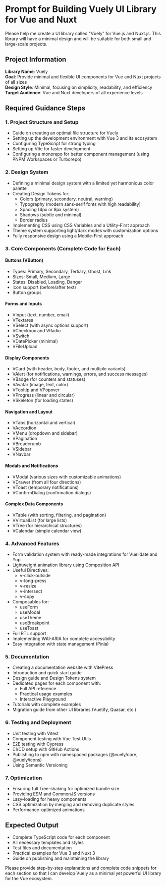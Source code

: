 # Prompt for Building Vuely UI Library for Vue and Nuxt

Please help me create a UI library called "Vuely" for Vue.js and Nuxt.js. This library will have a minimal design and will be suitable for both small and large-scale projects.

## Project Information

**Library Name**: Vuely  
**Goal**: Provide minimal and flexible UI components for Vue and Nuxt projects of all sizes  
**Design Style**: Minimal, focusing on simplicity, readability, and efficiency  
**Target Audience**: Vue and Nuxt developers of all experience levels  

## Required Guidance Steps

### 1. Project Structure and Setup
- Guide on creating an optimal file structure for Vuely
- Setting up the development environment with Vue 3 and its ecosystem
- Configuring TypeScript for strong typing
- Setting up Vite for faster development
- Configuring a monorepo for better component management (using PNPM Workspaces or Turborepo)

### 2. Design System
- Defining a minimal design system with a limited yet harmonious color palette
- Creating Design Tokens for:
  - Colors (primary, secondary, neutral, warning)
  - Typography (modern sans-serif fonts with high readability)
  - Spacing (4px or 8px system)
  - Shadows (subtle and minimal)
  - Border radius
- Implementing CSS using CSS Variables and a Utility-First approach
- Theme system supporting light/dark modes with customization options
- Fully responsive design using a Mobile-First approach

### 3. Core Components (Complete Code for Each)

#### Buttons (VButton)
- Types: Primary, Secondary, Tertiary, Ghost, Link
- Sizes: Small, Medium, Large
- States: Disabled, Loading, Danger
- Icon support (before/after text)
- Button groups

#### Forms and Inputs
- VInput (text, number, email)
- VTextarea
- VSelect (with async options support)
- VCheckbox and VRadio
- VSwitch
- VDatePicker (minimal)
- VFileUpload

#### Display Components
- VCard (with header, body, footer, and multiple variants)
- VAlert (for notifications, warnings, errors, and success messages)
- VBadge (for counters and statuses)
- VAvatar (image, text, color)
- VTooltip and VPopover
- VProgress (linear and circular)
- VSkeleton (for loading states)

#### Navigation and Layout
- VTabs (horizontal and vertical)
- VAccordion
- VMenu (dropdown and sidebar)
- VPagination
- VBreadcrumb
- VSidebar
- VNavbar

#### Modals and Notifications
- VModal (various sizes with customizable animations)
- VDrawer (from all four directions)
- VToast (temporary notifications)
- VConfirmDialog (confirmation dialogs)

#### Complex Data Components
- VTable (with sorting, filtering, and pagination)
- VVirtualList (for large lists)
- VTree (for hierarchical structures)
- VCalendar (simple calendar view)

### 4. Advanced Features
- Form validation system with ready-made integrations for Vuelidate and Yup
- Lightweight animation library using Composition API
- Useful Directives:
  - v-click-outside
  - v-long-press
  - v-resize
  - v-intersect
  - v-copy
- Composables for:
  - useForm
  - useModal
  - useTheme
  - useBreakpoint
  - useToast
- Full RTL support
- Implementing WAI-ARIA for complete accessibility
- Easy integration with state management (Pinia)

### 5. Documentation
- Creating a documentation website with VitePress
- Introduction and quick start guide
- Design guide and Design Tokens system
- Dedicated pages for each component with:
  - Full API reference
  - Practical usage examples
  - Interactive Playground
- Tutorials with complete examples
- Migration guide from other UI libraries (Vuetify, Quasar, etc.)

### 6. Testing and Deployment
- Unit testing with Vitest
- Component testing with Vue Test Utils
- E2E testing with Cypress
- CI/CD setup with GitHub Actions
- Publishing to npm with namespaced packages (@vuely/core, @vuely/icons)
- Using Semantic Versioning

### 7. Optimization
- Ensuring full Tree-shaking for optimized bundle size
- Providing ESM and CommonJS versions
- Lazy-loading for heavy components
- CSS optimization by merging and removing duplicate styles
- Performance-optimized animations

## Expected Output
- Complete TypeScript code for each component
- All necessary templates and styles
- Test files and documentation
- Practical examples for Vue 3 and Nuxt 3
- Guide on publishing and maintaining the library

Please provide step-by-step explanations and complete code snippets for each section so that I can develop Vuely as a minimal yet powerful UI library for the Vue ecosystem.
